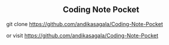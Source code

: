 <h2><center> Coding Note Pocket<center> </h2>

git clone https://github.com/andikasagala/Coding-Note-Pocket

or visit https://github.com/andikasagala/Coding-Note-Pocket
